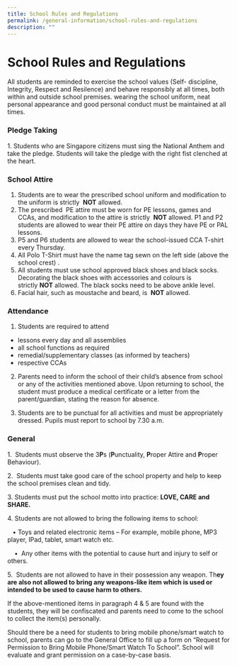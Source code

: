 ```yaml
---
title: School Rules and Regulations
permalink: /general-information/school-rules-and-regulations
description: ""
---
```

# **School Rules and Regulations**

All students are reminded to exercise the school values (Self- discipline, Integrity, Respect and Resilence) and behave responsibly at all times, both within and outside school premises. wearing the school uniform, neat personal appearance and good personal conduct must be maintained at all times.

### Pledge Taking

1\. Students who are Singapore citizens must sing the National Anthem and take the pledge. Students will take the pledge with the right fist clenched at the heart.

### School Attire

1.  Students are to wear the prescribed school uniform and modification to the uniform is strictly  **NOT** allowed.
2.  The prescribed  PE attire must be worn for PE lessons, games and CCAs, and modification to the attire is strictly  **NOT** allowed. P1 and P2 students are allowed to wear their PE attire on days they have PE or PAL lessons.
3.  P5 and P6 students are allowed to wear the school-issued CCA T-shirt every Thursday.
4.  All Polo T-Shirt must have the name tag sewn on the left side (above the school crest) .
5.  All students must use school approved black shoes and black socks. Decorating the black shoes with accessories and colours is strictly **NOT** allowed. The black socks need to be above ankle level.
6.  Facial hair, such as moustache and beard, is  **NOT** allowed.

### Attendance

1. Students are required to attend

* lessons every day and all assemblies
* all school functions as required
* remedial/supplementary classes (as informed by teachers)
* respective CCAs 

2. Parents need to inform the school of their child’s absence from school or any of the activities mentioned above. Upon returning to school, the student must produce a medical certificate or a letter from the parent/guardian, stating the reason for absence.

3. Students are to be punctual for all activities and must be appropriately dressed. Pupils must report to school by 7.30 a.m.

### General

1.  Students must observe the 3**P**s (**P**unctuality, **P**roper Attire and **P**roper Behaviour).

2.  Students must take good care of the school property and help to keep the school premises clean and tidy.

3\. Students must put the school motto into practice: **LOVE, CARE and SHARE.**

4\. Students are not allowed to bring the following items to school:

   • Toys and related electronic items – For example, mobile phone, MP3 player, IPad, tablet, smart watch etc.

    •  Any other items with the potential to cause hurt and injury to self or others.

5.  Students are not allowed to have in their possession any weapon. Th**ey are also not allowed to bring any weapons-like item which is used or intended to be used to cause harm to others.**

If the above-mentioned items in paragraph 4 & 5 are found with the students, they will be confiscated and parents need to come to the school to collect the item(s) personally.

Should there be a need for students to bring mobile phone/smart watch to school, parents can go to the General Office to fill up a form on “Request for Permission to Bring Mobile Phone/Smart Watch To School”. School will evaluate and grant permission on a case-by-case basis.